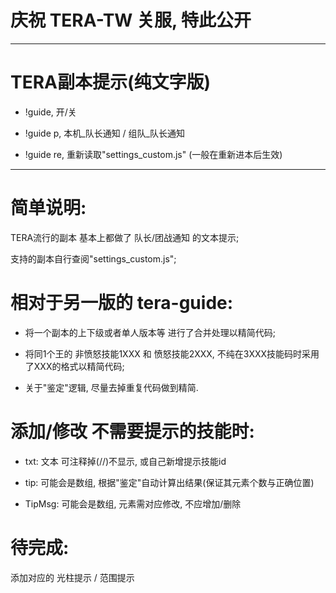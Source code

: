 # 庆祝 TERA-TW 关服, 特此公开

---

# TERA副本提示(纯文字版)

- !guide, 开/关

- !guide p, 本机_队长通知 / 组队_队长通知

- !guide re, 重新读取"settings_custom.js" (一般在重新进本后生效)

---

# 简单说明:

TERA流行的副本 基本上都做了 队长/团战通知 的文本提示;

支持的副本自行查阅"settings_custom.js";

# 相对于另一版的 tera-guide:

- 将一个副本的上下级或者单人版本等 进行了合并处理以精简代码;

- 将同1个王的 非愤怒技能1XXX 和 愤怒技能2XXX, 不纯在3XXX技能码时采用了XXX的格式以精简代码;

- 关于"鉴定"逻辑, 尽量去掉重复代码做到精简.

# 添加/修改 不需要提示的技能时:

- txt: 文本 可注释掉(//)不显示, 或自己新增提示技能id

- tip: 可能会是数组, 根据"鉴定"自动计算出结果(保证其元素个数与正确位置)

- TipMsg: 可能会是数组, 元素需对应修改, 不应增加/删除

# 待完成:

添加对应的 光柱提示 / 范围提示
